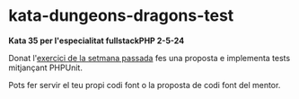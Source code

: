 # kata-dungeons-dragons-test

**Kata 35 per l'especialitat fullstackPHP 2-5-24**

Donat l'[exercici de la setmana passada](https://github.com/CloudSalander/kata-dungeons-dragons) fes una proposta e implementa tests mitjançant PHPUnit.

Pots fer servir el teu propi codi font o la proposta de codi font del mentor.
